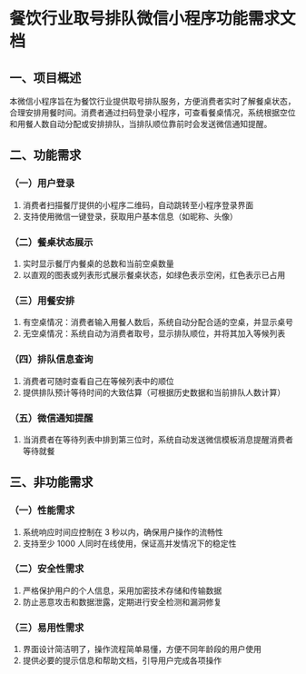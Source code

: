 # 餐饮行业取号排队微信小程序功能需求文档

## 一、项目概述
本微信小程序旨在为餐饮行业提供取号排队服务，方便消费者实时了解餐桌状态，合理安排用餐时间。消费者通过扫码登录小程序，可查看餐桌情况，系统根据空位和用餐人数自动分配或安排排队，当排队顺位靠前时会发送微信通知提醒。

## 二、功能需求

### （一）用户登录
1. 消费者扫描餐厅提供的小程序二维码，自动跳转至小程序登录界面
2. 支持使用微信一键登录，获取用户基本信息（如昵称、头像）

### （二）餐桌状态展示
1. 实时显示餐厅内餐桌的总数和当前空桌数量
2. 以直观的图表或列表形式展示餐桌状态，如绿色表示空闲，红色表示已占用

### （三）用餐安排
1. 有空桌情况：消费者输入用餐人数后，系统自动分配合适的空桌，并显示桌号
2. 无空桌情况：系统自动为消费者取号，显示排队顺位，并将其加入等候列表

### （四）排队信息查询
1. 消费者可随时查看自己在等候列表中的顺位
2. 提供排队预计等待时间的大致估算（可根据历史数据和当前排队人数计算）

### （五）微信通知提醒
1. 当消费者在等待列表中排到第三位时，系统自动发送微信模板消息提醒消费者等待就餐

## 三、非功能需求

### （一）性能需求
1. 系统响应时间应控制在 3 秒以内，确保用户操作的流畅性
2. 支持至少 1000 人同时在线使用，保证高并发情况下的稳定性

### （二）安全性需求
1. 严格保护用户的个人信息，采用加密技术存储和传输数据
2. 防止恶意攻击和数据泄露，定期进行安全检测和漏洞修复

### （三）易用性需求
1. 界面设计简洁明了，操作流程简单易懂，方便不同年龄段的用户使用
2. 提供必要的提示信息和帮助文档，引导用户完成各项操作
